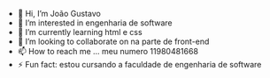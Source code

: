 - 👋 Hi, I’m João Gustavo
- 👀 I’m interested in engenharia de software
- 🌱 I’m currently learning html e css
- 💞️ I’m looking to collaborate on na parte de front-end
- 📫 How to reach me ... meu numero 11980481668
- ⚡ Fun fact: estou cursando a faculdade de engenharia de software

<!---
darksaid007/darksaid007 is a ✨ special ✨ repository because its `README.md` (this file) appears on your GitHub profile.
You can click the Preview link to take a look at your changes.
--->
